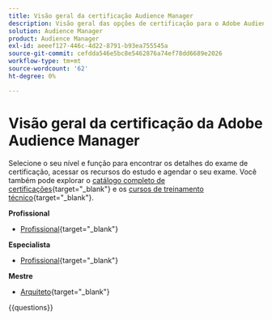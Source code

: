 ```yaml
---
title: Visão geral da certificação Audience Manager
description: Visão geral das opções de certificação para o Adobe Audience Manager
solution: Audience Manager
product: Audience Manager
exl-id: aeeef127-446c-4d22-8791-b93ea755545a
source-git-commit: cefdda546e5bc8e5462876a74ef78dd6689e2026
workflow-type: tm+mt
source-wordcount: '62'
ht-degree: 0%

---
```


# Visão geral da certificação da Adobe Audience Manager

Selecione o seu nível e função para encontrar os detalhes do exame de certificação, acessar os recursos do estudo e agendar o seu exame. Você também pode explorar o [catálogo completo de certificações](https://certification.adobe.com/certifications){target="_blank"} e os [cursos de treinamento técnico](https://certification.adobe.com/courses/?/courses){target="_blank"}.

**Profissional**

* [Profissional](https://certification.adobe.com/certification/adobe-audience-business-practitioner-professional){target="_blank"} <!--AD0-E458-->

**Especialista**

* [Profissional](https://certification.adobe.com/certification/adobe-audience-manager-business-practitioner-expert){target="_blank"} <!--AD0-E457-->

**Mestre**

* [Arquiteto](https://certification.adobe.com/certification/audience-manager-architect-master){target="_blank"} <!--AD0-E454-->

{{questions}}

